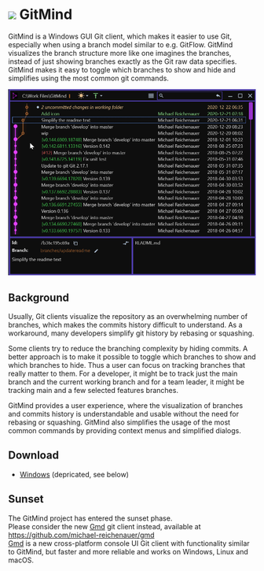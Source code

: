 # <img src="GitMind/MainWindowViews/Application.ico" width="20"> GitMind  

GitMind is a Windows GUI Git client, which makes it easier to use Git, especially when using a branch model similar to e.g. GitFlow. GitMind visualizes the branch structure more like one imagines the branches, instead of just showing branches exactly as the Git raw data specifies. GitMind makes it easy to toggle which branches to show and hide and simplifies using the most common git commands.

<img src="Media/branches.gif" width="660">

## Background

Usually, Git clients visualize the repository as an overwhelming number of branches, which makes the commits history difficult to understand. As a workaround, many developers simplify git history by rebasing or squashing.

Some clients try to reduce the branching complexity by hiding commits. A better approach is to make it possible to toggle which branches to show and which branches to hide. Thus a user can focus on tracking branches that really matter to them. For a developer, it might be to track just the main branch and the current working branch and for a team leader, it might be tracking main and a few selected features branches.

GitMind provides a user experience, where the visualization of branches and commits history is understandable and usable without the need for rebasing or squashing. GitMind also simplifies the usage of the most common commands by providing context menus and simplified dialogs.

## Download

- [Windows](https://github.com/michael-reichenauer/GitMind/releases) (depricated, see below)

## Sunset

The GitMind project has entered the sunset phase.\
Please consider the new [Gmd](https://github.com/michael-reichenauer/gmd) git client instead, available at
<https://github.com/michael-reichenauer/gmd>\
[Gmd](https://github.com/michael-reichenauer/gmd) is a new cross-platform console UI Git client with functionality similar to GitMind, but faster and more reliable and works on Windows, Linux and macOS.
